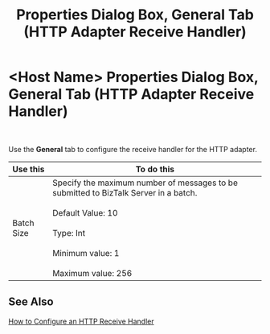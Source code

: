 ﻿---
title: <Host Name> Properties Dialog Box, General Tab (HTTP Adapter Receive Handler)
TOCTitle: <Host Name> Properties Dialog Box, General Tab (HTTP Adapter Receive Handler)
ms:assetid: 42d56ec6-23f1-476d-b296-7ff420d7d311
ms:mtpsurl: https://msdn.microsoft.com/library/Aa559810(v=BTS.80)
ms:contentKeyID: 51527631
ms.date: 08/30/2017
mtps_version: v=BTS.80
f1_keywords:
- bts10.adaptors.http.handler.receive.general
---

# \<Host Name\> Properties Dialog Box, General Tab (HTTP Adapter Receive Handler)

 

Use the **General** tab to configure the receive handler for the HTTP adapter.

<table>
<thead>
<tr class="header">
<th>Use this</th>
<th>To do this</th>
</tr>
</thead>
<tbody>
<tr class="odd">
<td>Batch Size</td>
<td>Specify the maximum number of messages to be submitted to BizTalk Server in a batch.<br />
<br />
Default Value: 10<br />
<br />
Type: Int<br />
<br />
Minimum value: 1<br />
<br />
Maximum value: 256</td>
</tr>
</tbody>
</table>


## See Also

[How to Configure an HTTP Receive Handler](https://msdn.microsoft.com/library/aa547842\(v=bts.80\))

